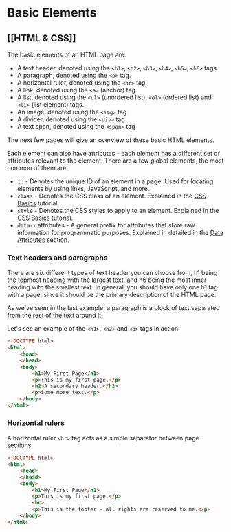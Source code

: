 # Basic Elements
[[HTML & CSS]]
---

The basic elements of an HTML page are:

-   A text header, denoted using the `<h1>`, `<h2>`, `<h3>`, `<h4>`, `<h5>`, `<h6>` tags.
-   A paragraph, denoted using the `<p>` tag.
-   A horizontal ruler, denoted using the `<hr>` tag.
-   A link, denoted using the `<a>` (anchor) tag.
-   A list, denoted using the `<ul>` (unordered list), `<ol>` (ordered list) and `<li>` (list element) tags.
-   An image, denoted using the `<img>` tag
-   A divider, denoted using the `<div>` tag
-   A text span, denoted using the `<span>` tag

The next few pages will give an overview of these basic HTML elements.

Each element can also have attributes - each element has a different set of attributes relevant to the element. There are a few global elements, the most common of them are:

-   `id` - Denotes the unique ID of an element in a page. Used for locating elements by using links, JavaScript, and more.
-   `class` - Denotes the CSS class of an element. Explained in the [CSS Basics](https://www.learn-html.org/en/CSS_Basics) tutorial.
-   `style` - Denotes the CSS styles to apply to an element. Explained in the [CSS Basics](https://www.learn-html.org/en/CSS_Basics) tutorial.
-   `data-x` attributes - A general prefix for attributes that store raw information for programmatic purposes. Explained in detailed in the [Data Attributes](https://www.learn-html.org/en/Data_Attributes) section.

### Text headers and paragraphs

There are six different types of text header you can choose from, h1 being the topmost heading with the largest text, and h6 being the most inner heading with the smallest text. In general, you should have only one h1 tag with a page, since it should be the primary description of the HTML page.

As we've seen in the last example, a paragraph is a block of text separated from the rest of the text around it.

Let's see an example of the `<h1>`, `<h2>` and `<p>` tags in action:

```html
<!DOCTYPE html>
<html>
    <head>
    </head>
    <body>
        <h1>My First Page</h1>
        <p>This is my first page.</p>
        <h2>A secondary header.</h2>
        <p>Some more text.</p>
    </body>
</html>
```

### Horizontal rulers

A horizontal ruler `<hr>` tag acts as a simple separator between page sections.

```html
<!DOCTYPE html>
<html>
    <head>
    </head>
    <body>
        <h1>My First Page</h1>
        <p>This is my first page.</p>
        <hr>
        <p>This is the footer - all rights are reserved to me.</p>
    </body>
</html>
```